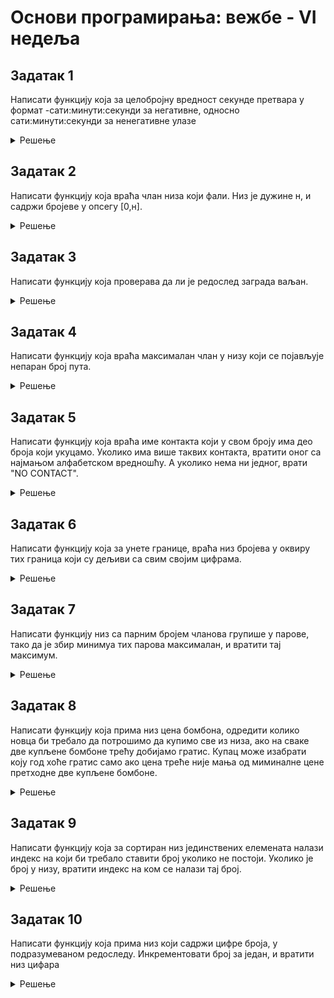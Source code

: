 # Основи програмирања: вежбе - VI недеља

## Задатак 1
 Написати функцију која за целобројну вредност секунде претвара у формат
-сати:минути:секунди за негативне, односно сати:минути:секунди за ненегативне улазе
<details markdown='block'>
<summary>Решење </summary>

```python
def pretvaranje_vremena(sekunde):
    """
    Написати функцију која за целобројну вредност секунде претвара у формат
    -сати:минути:секунди за негативне, односно сати:минути:секунди за ненегативне улазе
    Пример:
    0 -> '0:0:0'
    -34567 -> '-9:36:7'
    100001 -> '27:46:41'
    """
    sati = abs(sekunde) // 3600
    minuti = abs(sekunde) % 3600 // 60
    sekundi = abs(sekunde) % 60
    if sekunde < 0:
        return '-' + str(sati) + ':' + str(minuti) + ':' + str(sekundi)
    else:
        return str(sati) + ':' + str(minuti) + ':' + str(sekundi)
    
```
</details>

## Задатак 2
Написати функцију која враћа члан низа који фали.
Низ је дужине н, и садржи бројеве у опсегу [0,н].
<details markdown='block'>
<summary>Решење </summary>

```python
def broj_koji_fali(niz):
    """
    Написати функцију која враћа члан низа који фали.
    Низ је дужине н, и садржи бројеве у опсегу [0,н].
    Пример:
    [3,0,1] -> 2
    [9,6,4,2,3,5,7,0,1] -> 8
    """
    n = len(niz)
    return n*(n+1)//2 - sum(niz)
    
```
</details>

## Задатак 3
Написати функцију која проверава да ли је редослед заграда ваљан.
<details markdown='block'>
<summary>Решење </summary>

```python
def zagrade(niska):
    """
    Написати функцију која проверава да ли је редослед заграда ваљан.
    Пример:
    "(())" -> True
    ")(" -> False
    "()) -> False
    """
    brojac = 0
    for karakter in niska:
        if karakter == "(":
            brojac += 1
        if karakter == ")":
            brojac -= 1
        if brojac < 0:
            return False

    return brojac == 0
```
</details>

## Задатак 4
Написати функцију која враћа максималан члан у низу који се појављује непаран број пута.
<details markdown='block'>
<summary>Решење </summary>

```python
def najveci_neparan_puta(niz):
    """
    Написати функцију која враћа максималан члан у низу који се појављује непаран број пута.
    Пример:
    [5,10,23,10,23] -> 5
    """
    skup_neparnih=set()
    for clan in niz:
        if niz.count(clan)%2 ==1:
            skup_neparnih.add(clan)
    if not skup_neparnih: return None
    return max(skup_neparnih)
    
```
</details>

## Задатак 5
Написати функцију која враћа име контакта који у свом броју има део броја који укуцамо.
Уколико има више таквих контакта, вратити оног са најмањом алфабетском вредношћу.
А уколико нема ни једног, врати "NO CONTACT".
<details markdown='block'>
<summary>Решење </summary>

```python
def kontakti(imena, brojevi, deo_broja):
    """
    Написати функцију која враћа име контакта који у свом броју има део броја који укуцамо.
    Уколико има више таквих контакта, вратити оног са најмањом алфабетском вредношћу.
    А уколико нема ни једног, врати "NO CONTACT".
    Пример:
    imena = ["Pera","Mika"]
    brojevi = ["99999999", "777888999"]
    deo_broja = "88999" -> "Mika"
    """
    res = []
    for i in range(len(brojevi)):
        if deo_broja in brojevi[i]:
            res.append(imena[i])

    if len(res) == 0:
        return 'NO CONTACT'
    res = sorted(res)
    return res[0]
    
```
</details>

## Задатак 6
Написати функцију која за унете границе, враћа низ бројева у оквиру тих граница који су дељиви са свим својим цифрама.
<details markdown='block'>
<summary>Решење </summary>

```python
def nedeljivi_brojevi(leva_granica,desna_granica):
    """
    Написати функцију која за унете границе, враћа низ бројева у оквиру тих граница који су дељиви са свим својим цифрама.
    Пример:
    11,22 -> [1,2,3,4,5,6,7,8,9,11,12,15,22]
    47,85 -> [48,55,66,77]]
    """
    def deljiv(n):
        for cifra in str(n):
            if cifra == '0' or n % int(cifra) != 0:
                return False
        return True

    res = []
    for n in range(leva_granica, desna_granica + 1):
        if deljiv(n):
            res.append(n)
    return res
    
```
</details>

## Задатак 7
Написати функцију низ са парним бројем чланова групише у парове, тако да је збир минимуа тих парова максималан,
и вратити тај максимум.
<details markdown='block'>
<summary>Решење </summary>

```python
def maksimum_minimuma(niz):
    """
    Написати функцију низ са парним бројем чланова групише у парове, тако да је збир минимуа тих парова максималан,
    и вратити тај максимум.
    Пример:
    Улаз: niz = [1,4,3,2]
    Објашњење: Сви могући парови (занемаримо редослед бројева):
    1. (1, 4), (2, 3) -> min(1, 4) + min(2, 3) = 1 + 2 = 3
    2. (1, 3), (2, 4) -> min(1, 3) + min(2, 4) = 1 + 2 = 3
    3. (1, 2), (3, 4) -> min(1, 2) + min(3, 4) = 1 + 3 = 4
    Излаз: 4
    """
    # Сортирамо низ у растућем поретку
    niz.sort()
    # Иницијализујемо максимум на 0
    max_sum = 0
    for i in range(0, len(niz), 2):
        # Додамо чланове на парним индексима у суму
        max_sum += niz[i]
        
    return max_sum
    
```
</details>

## Задатак 8
Написати функцију која прима низ цена бомбона, одредити колико новца би требало да потрошимо да купимо све из низа,
ако на сваке две купљене бомбоне трећу добијамо гратис.
Купац може изабрати коју год хоће гратис само ако цена треће није мања од миминалне цене претходне две купљене бомбоне.

<details markdown='block'>
<summary>Решење </summary>

```python
def bombone(niz_cena):
    """
    Написати функцију која прима низ цена бомбона, одредити колико новца би требало да потрошимо да купимо све из низа,
    ако на сваке две купљене бомбоне трећу добијамо гратис.
    Купац може изабрати коју год хоће гратис само ако цена треће није мања од миминалне цене претходне две купљене бомбоне.
    Пример:
    [1,2,3] -> 5
    Купимо бомбоне од 3 и 2 динара, а бомбону од 1 динар добијамо гратис.
    [6,5,7,9,2,2] -> 23
    Купимо бомбоне од 9 и 7, од 6 динара добијамо гратис, купимо бомбоне од 5 и 2, и другу од 2 добијамо гратис.
    """
    niz_cena.sort(reverse=True)
    cena = 0
    for i in range(len(niz_cena)):
        if (i+1) % 3 != 0:
            cena += niz_cena[i]

    return cena
    
```
</details>

## Задатак 9
Написати функцију која за сортиран низ јединствених елемената налази индекс на који би требало ставити број уколико не постоји.
Уколико је број у низу, вратити индекс на ком се налази тај број.
<details markdown='block'>
<summary>Решење </summary>

```python
def nadji_index(niz,broj):
    """
    Написати функцију која за сортиран низ јединствених елемената налази индекс на који би требало ставити број уколико не постоји.
    Уколико је број у низу, вратити индекс на ком се налази тај број.
    Пример:
    niz = [1,3,5,6], broj = 5 -> 2
    niz = [1,3,5,6], broj = 2 -> 1
    niz = [1,3,5,6], broj = 7 -> 4
    """

    for i in range(len(niz)):
        if niz[i] >= broj:
            return i
    return len(niz)

```
</details>

## Задатак 10
Написати функцију која прима низ који садржи цифре броја, у подразумеваном редоследу.
Инкрементовати број за један, и вратити низ цифара
<details markdown='block'>
<summary>Решење </summary>

```python
def plus_jedan(niz):
    """
    Написати функцију која прима низ који садржи цифре броја, у подразумеваном редоследу.
    Инкрементовати број за један, и вратити низ цифара
    Пример:
    [1,2,3] -> [1,2,4]
    [4,3,2,1] -> [4,3,2,2]
    [9] -> [1,0]
    """ 
    niz = list(map(str,niz))
    broj = int(''.join(niz)) + 1
    broj = str(broj)
    output = [cifra for cifra in broj]
    return output

    
```
</details>


